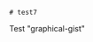                                                                                                                                                                                                                                                                                                                                                                  # test7
Test "graphical-gist"